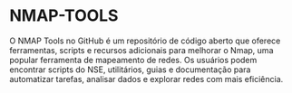 # NMAP-TOOLS
O NMAP Tools no GitHub é um repositório de código aberto que oferece ferramentas, scripts e recursos adicionais para melhorar o Nmap, uma popular ferramenta de mapeamento de redes. Os usuários podem encontrar scripts do NSE, utilitários, guias e documentação para automatizar tarefas, analisar dados e explorar redes com mais eficiência.
